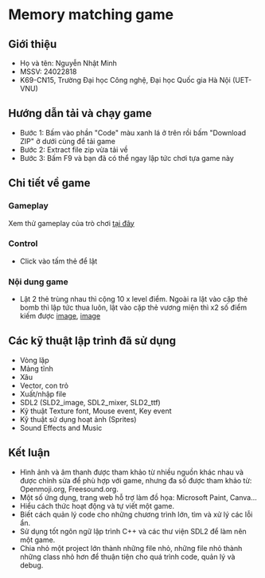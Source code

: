 
# Memory matching game


## Giới thiệu
- Họ và tên: Nguyễn Nhật Minh
- MSSV: 24022818
- K69-CN15, Trường Đại học Công nghệ, Đại học Quốc gia Hà Nội (UET-VNU)
    
## Hướng dẫn tải và chạy game
- Bước 1: Bấm vào phần "Code" màu xanh lá ở trên rồi bấm "Download ZIP" ở dưới cùng để tải game
- Bước 2: Extract file zip vừa tải về
- Bước 3: Bấm F9 và bạn đã có thể ngay lập tức chơi tựa game này 
## Chi tiết về game

### Gameplay
Xem thử gameplay của trò chơi [tại đây]()

### Control
- Click vào tấm thẻ để lật

### Nội dung game
- Lật 2 thẻ trùng nhau thì cộng 10 x level điểm. Ngoài ra lật vào cặp thẻ bomb thì lập tức thua luôn, lật vào cặp thẻ vương miện thì x2 số điểm kiếm được
  [image](https://github.com/nhatminh1807/BTL/blob/main/emojis/bomb.png), [image](https://github.com/nhatminh1807/BTL/blob/main/emojis/x2.png)




## Các kỹ thuật lập trình đã sử dụng
- Vòng lặp
- Mảng tĩnh
- Xâu
- Vector, con trỏ
- Xuất/nhập file
- SDL2 (SLD2_image, SDL2_mixer, SLD2_ttf)
- Kỹ thuật Texture font, Mouse event, Key event
- Kỹ thuật sử dụng hoạt ảnh (Sprites)
- Sound Effects and Music




## Kết luận
- Hình ảnh và âm thanh được tham khảo từ nhiều nguồn khác nhau và được chỉnh sửa để phù hợp với game, nhưng đa số được tham khảo từ: Openmoji.org, Freesound.org.
- Một số ứng dụng, trang web hỗ trợ làm đồ họa: Microsoft Paint, Canva...
- Hiểu cách thức hoạt động và tự viết một game.
- Biết cách quản lý code cho những chương trình lớn, tìm và xử lý các lỗi ẩn.
- Sử dụng tốt ngôn ngữ lập trình C++ và các thư viện SDL2 để làm nên một game.
- Chia nhỏ một project lớn thành những file nhỏ, những file nhỏ thành những class nhỏ hơn để thuận tiện cho quá trình code, quản lý và debug.


